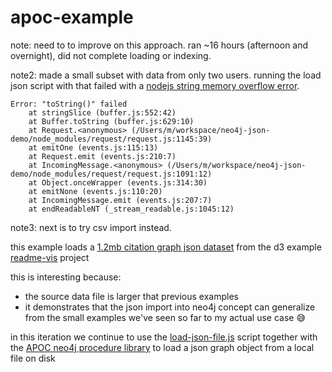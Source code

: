 # apoc-example

note: need to to improve on this approach.  ran ~16 hours (afternoon and overnight), did not complete loading or indexing.

note2: made a small subset with data from only two users.  running the load json script with that failed with a [nodejs string memory overflow error](https://github.com/nodejs/node/issues/3175).

```
Error: "toString()" failed
    at stringSlice (buffer.js:552:42)
    at Buffer.toString (buffer.js:629:10)
    at Request.<anonymous> (/Users/m/workspace/neo4j-json-demo/node_modules/request/request.js:1145:39)
    at emitOne (events.js:115:13)
    at Request.emit (events.js:210:7)
    at IncomingMessage.<anonymous> (/Users/m/workspace/neo4j-json-demo/node_modules/request/request.js:1091:12)
    at Object.onceWrapper (events.js:314:30)
    at emitNone (events.js:110:20)
    at IncomingMessage.emit (events.js:207:7)
    at endReadableNT (_stream_readable.js:1045:12)
```

note3: next is to try csv import instead.

this example loads a [1.2mb citation graph json dataset](readme-blocks-graph.json) from the d3 example [readme-vis](https://github.com/micahstubbs/readme-vis) project

this is interesting because:
  - the source data file is larger that previous examples
  - it demonstrates that the json import into neo4j concept can generalize from the small examples we've seen so far to my actual use case 😅

in this iteration we continue to use the [load-json-file.js](load-json-file.js) script together with the [APOC neo4j procedure library](https://neo4j.com/blog/intro-user-defined-procedures-apoc/) to load a json graph object from a local file on disk